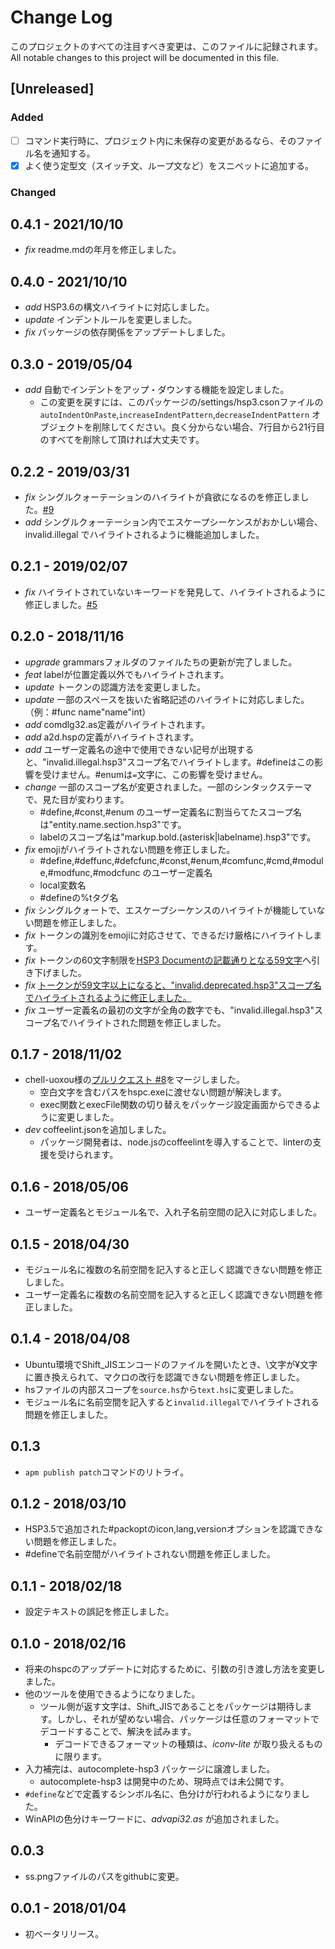# Change Log
このプロジェクトのすべての注目すべき変更は、このファイルに記録されます。  
All notable changes to this project will be documented in this file.

## [Unreleased]
### Added
- [ ] コマンド実行時に、プロジェクト内に未保存の変更があるなら、そのファイル名を通知する。
- [x] よく使う定型文（スイッチ文、ループ文など）をスニペットに追加する。

### Changed

## 0.4.1 - 2021/10/10
- *fix* readme.mdの年月を修正しました。

## 0.4.0 - 2021/10/10
- *add* HSP3.6の構文ハイライトに対応しました。
- *update* インデントルールを変更しました。
- *fix* パッケージの依存関係をアップデートしました。

## 0.3.0 - 2019/05/04
- *add* 自動でインデントをアップ・ダウンする機能を設定しました。
  - この変更を戻すには、このパッケージの/settings/hsp3.csonファイルの `autoIndentOnPaste`,`increaseIndentPattern`,`decreaseIndentPattern` オブジェクトを削除してください。良く分からない場合、7行目から21行目のすべてを削除して頂ければ大丈夫です。

## 0.2.2 - 2019/03/31
- *fix* シングルクォーテーションのハイライトが貪欲になるのを修正しました。[#9](https://github.com/honobonosun/language-hsp3/issues/9)
- *add* シングルクォーテーション内でエスケープシーケンスがおかしい場合、invalid.illegal でハイライトされるように機能追加しました。

## 0.2.1 - 2019/02/07
- *fix* ハイライトされていないキーワードを発見して、ハイライトされるように修正しました。[#5](https://github.com/honobonosun/language-hsp3/issues/5#issuecomment-461335167)

## 0.2.0 - 2018/11/16
- *upgrade* grammarsフォルダのファイルたちの更新が完了しました。
- *feat* labelが位置定義以外でもハイライトされます。
- *update* トークンの認識方法を変更しました。
- *update* 一部のスペースを抜いた省略記述のハイライトに対応しました。（例：\#func name"name"int）
- *add* comdlg32.as定義がハイライトされます。
- *add* a2d.hspの定義がハイライトされます。
- *add* ユーザー定義名の途中で使用できない記号が出現すると、"invalid.illegal.hsp3"スコープ名でハイライトします。\#defineはこの影響を受けません。\#enumは`=`文字に、この影響を受けません。
- *change* 一部のスコープ名が変更されました。一部のシンタックステーマで、見た目が変わります。
  - \#define,\#const,\#enum のユーザー定義名に割当らてたスコープ名は"entity.name.section.hsp3"です。
  - labelのスコープ名は"markup.bold.(asterisk|labelname).hsp3"です。
- *fix* emojiがハイライトされない問題を修正しました。
  - \#define,\#deffunc,\#defcfunc,\#const,\#enum,\#comfunc,\#cmd,\#module,\#modfunc,\#modcfunc のユーザー定義名
  - local変数名
  - \#defineの%tタグ名
- *fix* シングルクォートで、エスケープシーケンスのハイライトが機能していない問題を修正しました。
- *fix* トークンの識別をemojiに対応させて、できるだけ厳格にハイライトします。
- *fix* トークンの60文字制限を[HSP3 Documentの記載通りとなる59文字](http://www.onionsoft.net/hsp/v35/doclib/hspprog.htm#TOLERANCE_LEVEL)へ引き下げました。
- *fix* [トークンが59文字以上になると、"invalid.deprecated.hsp3"スコープ名でハイライトされるように修正しました。](https://github.com/honobonosun/language-hsp3/issues/4)
- *fix* ユーザー定義名の最初の文字が全角の数字でも、"invalid.illegal.hsp3"スコープ名でハイライトされた問題を修正しました。

## 0.1.7 - 2018/11/02
- chell-uoxou様の[プルリクエスト #8](https://github.com/honobonosun/language-hsp3/pull/8)をマージしました。
  - 空白文字を含むパスをhspc.exeに渡せない問題が解決します。
  - exec関数とexecFile関数の切り替えをパッケージ設定画面からできるように変更しました。
- *dev* coffeelint.jsonを追加しました。
  - パッケージ開発者は、node.jsのcoffeelintを導入することで、linterの支援を受けられます。

## 0.1.6 - 2018/05/06
- ユーザー定義名とモジュール名で、入れ子名前空間の記入に対応しました。

## 0.1.5 - 2018/04/30
- モジュール名に複数の名前空間を記入すると正しく認識できない問題を修正しました。
- ユーザー定義名に複数の名前空間を記入すると正しく認識できない問題を修正しました。

## 0.1.4 - 2018/04/08
- Ubuntu環境でShift_JISエンコードのファイルを開いたとき、\\文字が¥文字に置き換えられて、マクロの改行を認識できない問題を修正しました。
- hsファイルの内部スコープを`source.hs`から`text.hs`に変更しました。
- モジュール名に名前空間を記入すると`invalid.illegal`でハイライトされる問題を修正しました。

## 0.1.3
- `apm publish patch`コマンドのリトライ。

## 0.1.2 - 2018/03/10
- HSP3.5で追加された\#packoptのicon,lang,versionオプションを認識できない問題を修正しました。
- \#defineで名前空間がハイライトされない問題を修正しました。

## 0.1.1 - 2018/02/18
- 設定テキストの誤記を修正しました。

## 0.1.0 - 2018/02/16
- 将来のhspcのアップデートに対応するために、引数の引き渡し方法を変更しました。
- 他のツールを使用できるようになりました。
  - ツール側が返す文字は、Shift_JISであることをパッケージは期待します。しかし、それが望めない場合、パッケージは任意のフォーマットでデコードすることで、解決を試みます。
    - デコードできるフォーマットの種類は、_iconv-lite_ が取り扱えるものに限ります。
- 入力補完は、autocomplete-hsp3 パッケージに譲渡しました。
  - autocomplete-hsp3 は開発中のため、現時点では未公開です。
- `#define`などで定義するシンボル名に、色分けが行われるようになりました。
- WinAPIの色分けキーワードに、_advapi32.as_ が追加されました。

## 0.0.3
- ss.pngファイルのパスをgithubに変更。

## 0.0.1 - 2018/01/04
- 初ベータリリース。
